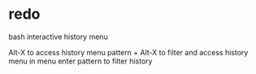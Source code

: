 # redo
bash interactive history menu

Alt-X to access history menu
pattern + Alt-X to filter and access history menu
in menu enter pattern to filter history



